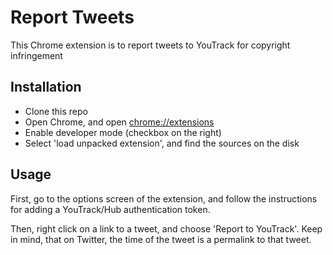 Report Tweets
=============

This Chrome extension is to report tweets to YouTrack for copyright infringement

Installation
------------

*   Clone this repo
*   Open Chrome, and open [chrome://extensions](chrome://extensions)
*   Enable developer mode (checkbox on the right)
*   Select 'load unpacked extension', and find the sources on the disk

Usage
-----

First, go to the options screen of the extension, and follow the instructions
for adding a YouTrack/Hub authentication token.

Then, right click on a link to a tweet, and choose 'Report to YouTrack'. Keep in mind, 
that on Twitter, the time of the tweet is a permalink to that tweet.